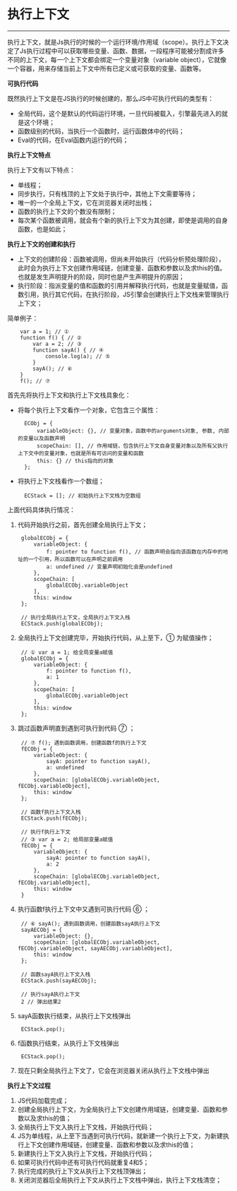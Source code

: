 # 执行上下文 #


----------

执行上下文，就是Js执行的时候的一个运行环境/作用域（scope）。执行上下文决定了Js执行过程中可以获取哪些变量、函数、数据，一段程序可能被分割成许多不同的上下文，每一个上下文都会绑定一个变量对象（variable object），它就像一个容器，用来存储当前上下文中所有已定义或可获取的变量、函数等。

**可执行代码**

既然执行上下文是在JS执行的时候创建的，那么JS中可执行代码的类型有：

- 全局代码，这个是默认的代码运行环境，一旦代码被载入，引擎最先进入的就是这个环境；
- 函数级别的代码，当执行一个函数时，运行函数体中的代码；
- Eval的代码，在Eval函数内运行的代码；

**执行上下文特点**

执行上下文有以下特点：

- 单线程；
- 同步执行，只有栈顶的上下文处于执行中，其他上下文需要等待；
- 唯一的一个全局上下文，它在浏览器关闭时出栈；
- 函数的执行上下文的个数没有限制；
- 每次某个函数被调用，就会有个新的执行上下文为其创建，即使是调用的自身函数，也是如此；

**执行上下文的创建和执行**

- 上下文的创建阶段：函数被调用，但尚未开始执行（代码分析预处理阶段），此时会为执行上下文创建作用域链，创建变量、函数和参数以及求this的值。也就是发生声明提升的阶段，同时也是产生声明提升的原因；
- 执行阶段：指派变量的值和函数的引用并解释执行代码，也就是变量赋值，函数引用，执行其它代码，在执行阶段，JS引擎会创建执行上下文栈来管理执行上下文；   

简单例子：

		var a = 1; // ①
		function f() { // ②
			var a = 2; // ③
			function sayA() { // ④
				console.log(a); // ⑤
			}
			sayA(); // ⑥
		} 
		f(); // ⑦
		
首先先将执行上下文和执行上下文栈具象化：

- 将每个执行上下文看作一个对象，它包含三个属性：

		ECObj = {
			variableObject: {}, // 变量对象，函数中的arguments对象, 参数, 内部的变量以及函数声明 
   			scopeChain: [], // 作用域链，包含执行上下文自身变量对象以及所有父执行上下文中的变量对象，也就是所有可访问的变量和函数
   			this: {} // this指向的对象
		};

- 将执行上下文栈看作一个数组；

		ECStack = []; // 初始执行上下文栈为空数组

上面代码具体执行情况：

1. 代码开始执行之前，首先创建全局执行上下文；

	    globalECObj = {
			variableObject: {
				f: pointer to function f(), // 函数声明会指向该函数在内存中的地址的一个引用，所以函数可以在声明之前调用
				a: undefined // 变量声明初始化会是undefined
			},
   			scopeChain: [
				globalECObj.variableObject
			], 
   			this: window
		};

		// 执行全局执行上下文，全局执行上下文入栈
		ECStack.push(globalECObj);

2. 全局执行上下文创建完毕，开始执行代码，从上至下，① 为赋值操作；

		// ① var a = 1; 给全局变量a赋值
		globalECObj = {
			variableObject: {
				f: pointer to function f(), 
				a: 1
			},
   			scopeChain: [
				globalECObj.variableObject
			], 
   			this: window
		};

3. 跳过函数声明直到遇到可执行到代码 ⑦ ；

		// ⑦ f(); 遇到函数调用，创建函数f的执行上下文
		fECObj = {
			variableObject: {
				sayA: pointer to function sayA(),
				a: undefined
			},
   			scopeChain: [globalECObj.variableObject, fECObj.variableObject], 
   			this: window
		};

		// 函数f执行上下文入栈
		ECStack.push(fECObj);

		// 执行f执行上下文
		// ③ var a = 2; 给局部变量a赋值
		fECObj = {
			variableObject: {
				sayA: pointer to function sayA(),
				a: 2
			},
   			scopeChain: [globalECObj.variableObject, fECObj.variableObject], 
   			this: window
		}

4. 执行函数f执行上下文中又遇到可执行代码 ⑥ ；
		
		// ⑥ sayA(); 遇到函数调用，创建函数sayA执行上下文
		sayAECObj = {
			variableObject: {},
   			scopeChain: [globalECObj.variableObject, fECObj.variableObject, sayAECObj.variableObject], 
   			this: window
		};

		// 函数sayA执行上下文入栈
		ECStack.push(sayAECObj);

		// 执行sayA执行上下文
		2 // 弹出结果2
			
5. sayA函数执行结束，从执行上下文栈弹出

		ECStack.pop();

6. f函数执行结束，从执行上下文栈弹出

		ECStack.pop();

7. 现在只剩全局执行上下文了，它会在浏览器关闭从执行上下文栈中弹出

		
**执行上下文过程**

1. JS代码加载完成；
2. 创建全局执行上下文，为全局执行上下文创建作用域链，创建变量、函数和参数以及求this的值；
3. 全局执行上下文入执行上下文栈，开始执行代码；
4. JS为单线程，从上至下当遇到可执行代码，就新建一个执行上下文，为新建执行上下文创建作用域链，创建变量、函数和参数以及求this的值；
5. 新建执行上下文入执行上下文栈，开始执行代码；
7. 如果可执行代码中还有可执行代码就重复4和5；
8. 执行完成的执行上下文从执行上下文栈顶弹出；
9. 关闭浏览器后全局执行上下文从执行上下文栈中弹出，执行上下文栈清空；



